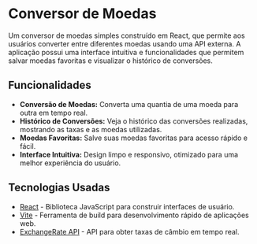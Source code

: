 # Conversor de Moedas

Um conversor de moedas simples construído em React, que permite aos usuários converter entre diferentes moedas usando uma API externa. A aplicação possui uma interface intuitiva e funcionalidades que permitem salvar moedas favoritas e visualizar o histórico de conversões.

## Funcionalidades

- **Conversão de Moedas:** Converta uma quantia de uma moeda para outra em tempo real.
- **Histórico de Conversões:** Veja o histórico das conversões realizadas, mostrando as taxas e as moedas utilizadas.
- **Moedas Favoritas:** Salve suas moedas favoritas para acesso rápido e fácil.
- **Interface Intuitiva:** Design limpo e responsivo, otimizado para uma melhor experiência do usuário.

## Tecnologias Usadas

- [React](https://reactjs.org/) - Biblioteca JavaScript para construir interfaces de usuário.
- [Vite](https://vitejs.dev/) - Ferramenta de build para desenvolvimento rápido de aplicações web.
- [ExchangeRate API](https://www.exchangerate-api.com/) - API para obter taxas de câmbio em tempo real.

